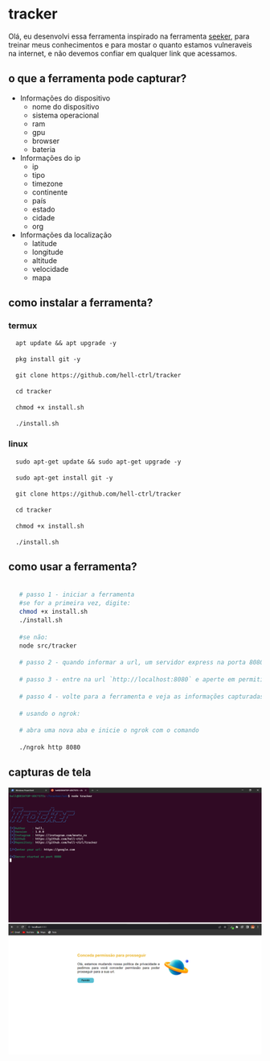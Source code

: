 
# tracker

Olá, eu desenvolvi essa ferramenta inspirado na ferramenta [seeker](https://github.com/thewhiteh4t/seeker), para treinar meus conhecimentos e para mostar o quanto estamos vulneraveis na internet, e não devemos confiar em qualquer link que acessamos.


## o que a ferramenta pode capturar?

* Informações do dispositivo
  * nome do dispositivo
  * sistema operacional
  * ram
  * gpu
  * browser
  * bateria
* Informações do ip
  * ip
  * tipo
  * timezone
  * continente
  * país
  * estado
  * cidade
  * org
* Informações da localização
  * latitude
  * longitude
  * altitude
  * velocidade
  * mapa

## como instalar a ferramenta?

### termux
```
  apt update && apt upgrade -y

  pkg install git -y

  git clone https://github.com/hell-ctrl/tracker

  cd tracker

  chmod +x install.sh

  ./install.sh
```
### linux
```
  sudo apt-get update && sudo apt-get upgrade -y

  sudo apt-get install git -y

  git clone https://github.com/hell-ctrl/tracker

  cd tracker

  chmod +x install.sh

  ./install.sh
 ```
## como usar a ferramenta?

```bash

   # passo 1 - iniciar a ferramenta
   #se for a primeira vez, digite:
   chmod +x install.sh
   ./install.sh
   
   #se não:
   node src/tracker

   # passo 2 - quando informar a url, um servidor express na porta 8080 será iniciando.

   # passo 3 - entre na url `http://localhost:8080` e aperte em permitir, aceitando a solicitação de localização.

   # passo 4 - volte para a ferramenta e veja as informações capturadas.

   # usando o ngrok:

   # abra uma nova aba e inicie o ngrok com o comando

   ./ngrok http 8080

```

## capturas de tela

![tracker](https://raw.githubusercontent.com/hell-ctrl/tracker/main/public/assets/tracker.png)
![localhost](https://raw.githubusercontent.com/hell-ctrl/tracker/main/public/assets/localhost.png)
